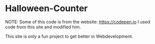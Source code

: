 # Halloween-Counter

NOTE: Some of this code is from the website: https://codepen.io
      I used code from this site and modified him.
      

This site is only a fun project to get better in Webdevelopment.
